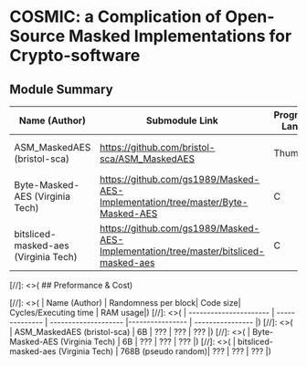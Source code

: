 # COSMIC: a Complication of Open-Source Masked Implementations for Crypto-software


## Module Summary

|     Name (Author)      | Submodule Link | Programming Language | Target Platform | Protection Scheme | Protection Order  | 
| ---------------------- | -------------- | -------------------- |---------------- |  ---------------- |  ---------------- |
| ASM_MaskedAES (bristol-sca)  | https://github.com/bristol-sca/ASM_MaskedAES| Thumb16 | ARM M0 (or above) | Boolean masking (DPABook)| 1 |
| Byte-Masked-AES (Virginia Tech)  | https://github.com/gs1989/Masked-AES-Implementation/tree/master/Byte-Masked-AES| C | Portable | Boolean masking (DPABook)| 1 |
| bitsliced-masked-aes (Virginia Tech)  | https://github.com/gs1989/Masked-AES-Implementation/tree/master/bitsliced-masked-aes| C | Portable | 1-bit ISW multiplication| 1 |



[//]: <>( ## Preformance \& Cost)

[//]: <>( |     Name (Author)      | Randomness per block| Code size| Cycles/Executing time | RAM usage|)
[//]: <>( | ---------------------- | -------------- | -------------------- |---------------- |  ---------------- |)
[//]: <>( | ASM_MaskedAES (bristol-sca)  | 6B  | ??? | ??? | ??? |)
[//]: <>( | Byte-Masked-AES (Virginia Tech)  | 6B | ???  | ??? | ??? |) 
[//]: <>( | bitsliced-masked-aes (Virginia Tech)  | 768B (pseudo random)| ???  | ??? | ??? |) 